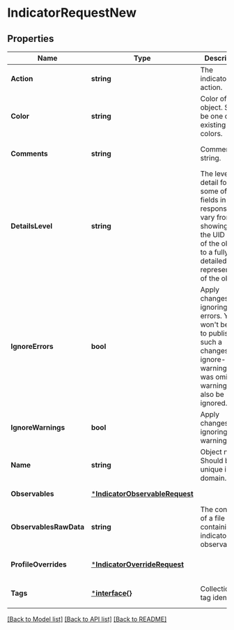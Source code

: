 # IndicatorRequestNew

## Properties
Name | Type | Description | Notes
------------ | ------------- | ------------- | -------------
**Action** | **string** | The indicator&#39;s action. | [optional] [default to null]
**Color** | **string** | Color of the object. Should be one of existing colors. | [optional] [default to null]
**Comments** | **string** | Comments string. | [optional] [default to null]
**DetailsLevel** | **string** | The level of detail for some of the fields in the response can vary from showing only the UID value of the object to a fully detailed representation of the object. | [optional] [default to null]
**IgnoreErrors** | **bool** | Apply changes ignoring errors. You won&#39;t be able to publish such a changes. If ignore-warnings flag was omitted - warnings will also be ignored. | [optional] [default to null]
**IgnoreWarnings** | **bool** | Apply changes ignoring warnings. | [optional] [default to null]
**Name** | **string** | Object name. Should be unique in the domain. | [default to null]
**Observables** | [***IndicatorObservableRequest**](IndicatorObservableRequest.md) |  | [default to null]
**ObservablesRawData** | **string** | The contents of a file containing the indicator&#39;s observables. | [optional] [default to null]
**ProfileOverrides** | [***IndicatorOverrideRequest**](IndicatorOverrideRequest.md) |  | [optional] [default to null]
**Tags** | [***interface{}**](interface{}.md) | Collection of tag identifiers. | [optional] [default to null]

[[Back to Model list]](../README.md#documentation-for-models) [[Back to API list]](../README.md#documentation-for-api-endpoints) [[Back to README]](../README.md)



